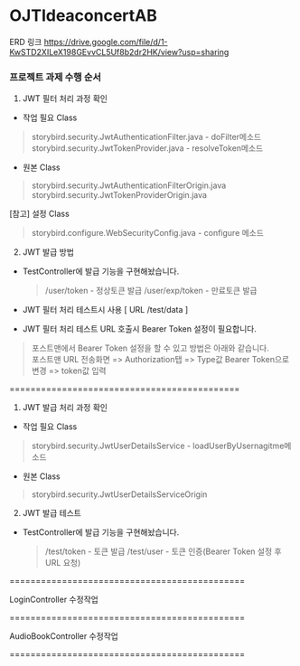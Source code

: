 # OJTIdeaconcertAB

ERD 링크
https://drive.google.com/file/d/1-KwSTD2XILeX198GEvvCL5Uf8b2dr2HK/view?usp=sharing
    
   ### 프로젝트 과제 수행 순서

1. JWT 필터 처리 과정 확인
  - 작업 필요 Class   
  >storybird.security.JwtAuthenticationFilter.java - doFilter메소드   
  >storybird.security.JwtTokenProvider.java - resolveToken메소드

  - 원본 Class
  >storybird.security.JwtAuthenticationFilterOrigin.java   
  >storybird.security.JwtTokenProviderOrigin.java   

  [참고] 설정 Class
  >storybird.configure.WebSecurityConfig.java - configure 메소드


2. JWT 발급 방법
  - TestController에 발급 기능을 구현해놨습니다.
    > /user/token - 정상토큰 발급
    > /user/exp/token - 만료토큰 발급

  - JWT 필터 처리 테스트시 사용 [ URL /test/data ]

  - JWT 필터 처리 테스트 URL 호출시 Bearer Token 설정이 필요합니다.

  >포스트맨에서 Bearer Token 설정을 할 수 있고 방법은 아래와 같습니다.   
  >포스트맨 URL 전송화면 => Authorization탭 => Type값 Bearer Token으로 변경 => token값 입력

============================================
1. JWT 발급 처리 과정 확인
  - 작업 필요 Class
  >storybird.security.JwtUserDetailsService - loadUserByUsernagitme메소드
  
  - 원본 Class
  >storybird.security.JwtUserDetailsServiceOrigin
  
2. JWT 발급 테스트
  - TestController에 발급 기능을 구현해놨습니다.
    > /test/token - 토큰 발급
    > /test/user - 토큰 인증(Bearer Token 설정 후 URL 요청)
  
=============================================

LoginController 수정작업

=============================================

AudioBookController 수정작업

=============================================

